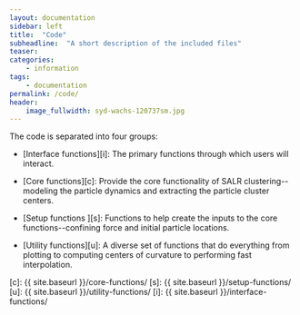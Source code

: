 ```yaml
---
layout: documentation
sidebar: left
title:  "Code"
subheadline:  "A short description of the included files"
teaser:
categories:
    - information
tags:
    - documentation
permalink: /code/
header:
    image_fullwidth: syd-wachs-120737sm.jpg
---
```


The code is separated into four groups:
* [Interface functions][i]: The primary functions through which users will interact.

* [Core functions][c]: Provide the core functionality of SALR clustering--modeling the particle dynamics and extracting the particle cluster centers.

* [Setup functions ][s]: Functions to help create the inputs to the core functions--confining force and initial particle locations.

* [Utility functions][u]: A diverse set of functions that do everything from plotting to computing centers of curvature to performing fast interpolation.



[c]: {{ site.baseurl }}/core-functions/
[s]: {{ site.baseurl }}/setup-functions/
[u]: {{ site.baseurl }}/utility-functions/
[i]: {{ site.baseurl }}/interface-functions/
